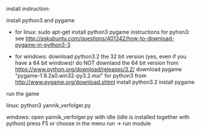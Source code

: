 install instruction:

install python3 and pygame

  * for linux:
    sudo apt-get install python3
    pygame instructions for pyhon3: see http://askubuntu.com/questions/401342/how-to-download-pygame-in-python3-3
  
  * for windows:
    download python3.2 the 32 bit version (yes, even if you have a 64 bit windows)! do NOT downlaod the 64 bit version from https://www.python.org/download/releases/3.2/
    download pygame "pygame-1.9.2a0.win32-py3.2.msi" for python3 from http://www.pygame.org/download.shtml
    install python3.2
    install pygame
    
run the game

linux:
python3 yannik_verfolger.py

windows:
open yannik_verfolger.py with idle (idle is installed together with python)
press F5 or choose in the menu run -> run module
